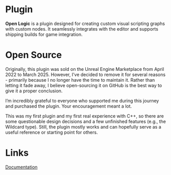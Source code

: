 # Plugin

**Open Logic** is a plugin designed for creating custom visual scripting graphs with custom nodes.
It seamlessly integrates with the editor and supports shipping builds for game integration.

# Open Source
Originally, this plugin was sold on the Unreal Engine Marketplace from April 2022 to March 2025. However, I’ve decided to remove it for several reasons - primarily because I no longer have the time to maintain it. Rather than letting it fade away, I believe open-sourcing it on GitHub is the best way to give it a proper conclusion.

I’m incredibly grateful to everyone who supported me during this journey and purchased the plugin. Your encouragement meant a lot.

This was my first plugin and my first real experience with C++, so there are some questionable design decisions and a few unfinished features (e.g., the Wildcard type). Still, the plugin mostly works and can hopefully serve as a useful reference or starting point for others.

# Links
[Documentation](https://bit.ly/openlogiceditor-documentation)
